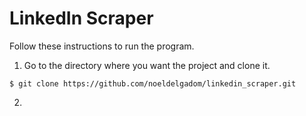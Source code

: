 # LinkedIn Scraper

Follow these instructions to run the program.

1. Go to the directory where you want the project and clone it.

`$ git clone https://github.com/noeldelgadom/linkedin_scraper.git`

2. 

